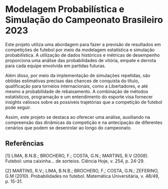 # Modelagem Probabilística e Simulação do Campeonato Brasileiro 2023

Este projeto utiliza uma abordagem para fazer a previsão de resultados em competições de futebol por meio da modelagem estatística e simulação probabilística. A utilização de dados históricos e métricas de desempenho proporciona uma análise das probabilidades de vitória, empate e derrota para cada equipe envolvida em partidas futuras.

Além disso, por meio da implementação de simulações repetidas, são obtidas estimativas precisas das chances de conquista do título, qualificação para torneios internacionais, como a Libertadores, e até mesmo a probabilidade de rebaixamento. A combinação de métodos estatísticos, programação e um entendimento do esporte visa fornecer insights valiosos sobre as possíveis trajetórias que a competição de futebol pode seguir. 

Assim, este projeto se destaca ao oferecer uma análise, auxiliando na compreensão das dinâmicas da competição e na antecipação de diferentes cenários que podem se desenrolar ao longo do campeonato.

## Referências
[1] LIMA, B.N.B.; BROCHERO, F.; COSTA, G.N.; MARTINS, R.V (2008). Futebol: uma caixinha... de sorteios. Ciência Hoje, v. 254, p. 24-29. 

[2] MARTINS, R.V.; LIMA, B.N.B.; BROCHERO, F.; COSTA, G.N.; ZEFERINO, G.M (2010). Probabilidades no futebol. Matemática Universitária, v. 48/49, p. 15-31.
